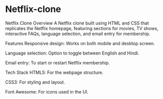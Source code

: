 # Netflix-clone
Netflix Clone
Overview
A Netflix clone built using HTML and CSS that replicates the Netflix homepage, featuring sections for movies, TV shows, interactive FAQs, language selection, and email entry for membership.

Features
Responsive design: Works on both mobile and desktop screen.

Language selection: Option to toggle between English and Hindi.

Email entry: To start or restart Netflix membership.

Tech Stack
HTML5: For the webpage structure.

CSS3: For styling and layout.

Font Awesome: For icons used in the UI.
